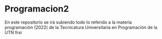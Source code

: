 # Programacion2
En este repositorio se irá subiendo todo lo referido a la materia programación (2022) de la Tecnicatura Universitaria en Programación de la UTN frsr
